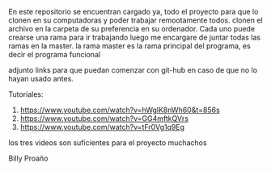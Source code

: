 En este repositorio se encuentran cargado ya, todo el proyecto para que lo clonen en su computadoras y poder trabajar remootamente todos.
clonen el archivo en la carpeta de su preferencia en su ordenador.
Cada uno puede crearse una rama para ir trabajando luego me encargare de juntar todas las ramas en la master.
la rama master es la rama principal del programa, es decir el programa funcional

adjunto links para que puedan comenzar con git-hub en caso de que no lo hayan usado antes.


Tutoriales: 
1. https://www.youtube.com/watch?v=hWglK8nWh60&t=856s
2. https://www.youtube.com/watch?v=GG4mftkQVrs
3. https://www.youtube.com/watch?v=tFr0Vg1q9Eg

los tres videos son suficientes para el proyecto muchachos 

Billy Proaño
